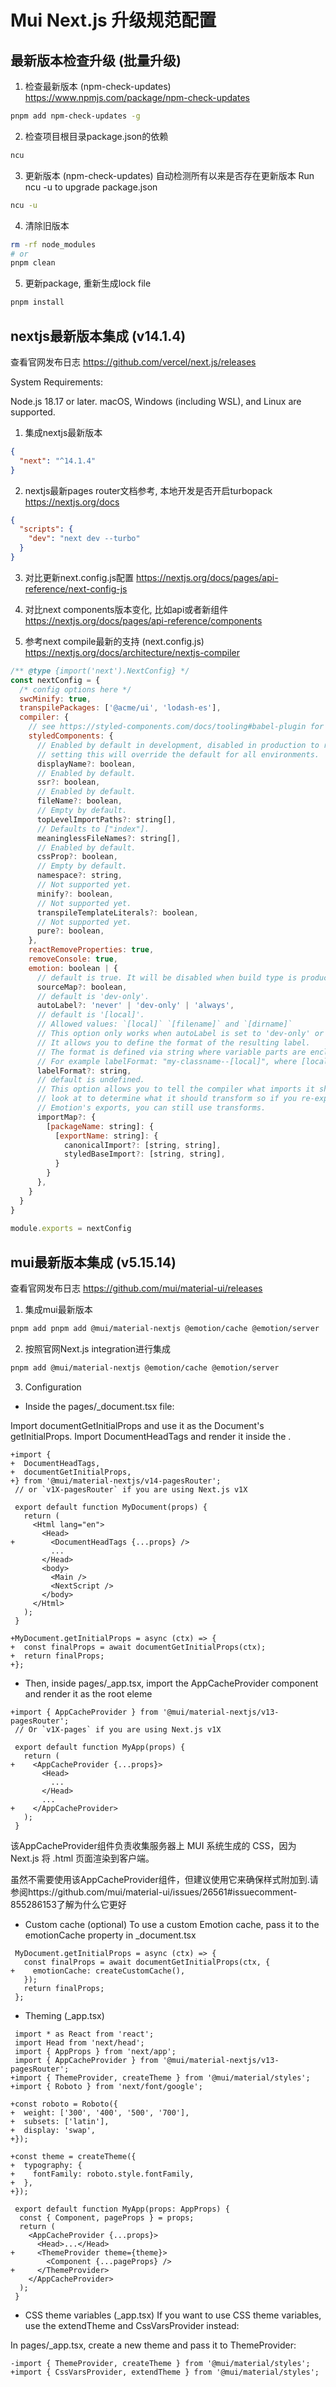 # Mui Next.js 升级规范配置

## 最新版本检查升级 (批量升级)

1. 检查最新版本 (npm-check-updates)
https://www.npmjs.com/package/npm-check-updates

```bash
pnpm add npm-check-updates -g
```

2. 检查项目根目录package.json的依赖
```bash
ncu
```

3. 更新版本 (npm-check-updates)
自动检测所有以来是否存在更新版本
Run ncu -u to upgrade package.json
```bash
ncu -u
```

4. 清除旧版本
```bash
rm -rf node_modules
# or
pnpm clean
```

5. 更新package, 重新生成lock file
```bash
pnpm install
```

## nextjs最新版本集成 (v14.1.4)
查看官网发布日志
https://github.com/vercel/next.js/releases

System Requirements:

Node.js 18.17 or later.
macOS, Windows (including WSL), and Linux are supported.

1. 集成nextjs最新版本
```json
{
  "next": "^14.1.4"
}
``` 

2. nextjs最新pages router文档参考, 本地开发是否开启turbopack
https://nextjs.org/docs

```json
{
  "scripts": {
    "dev": "next dev --turbo"
  }
}
```

3. 对比更新next.config.js配置
https://nextjs.org/docs/pages/api-reference/next-config-js

4. 对比next components版本变化, 比如api或者新组件
https://nextjs.org/docs/pages/api-reference/components

5. 参考next compile最新的支持 (next.config.js)
https://nextjs.org/docs/architecture/nextjs-compiler

```js
/** @type {import('next').NextConfig} */
const nextConfig = {
  /* config options here */
  swcMinify: true,
  transpilePackages: ['@acme/ui', 'lodash-es'],
  compiler: {
    // see https://styled-components.com/docs/tooling#babel-plugin for more info on the options.
    styledComponents: {
      // Enabled by default in development, disabled in production to reduce file size,
      // setting this will override the default for all environments.
      displayName?: boolean,
      // Enabled by default.
      ssr?: boolean,
      // Enabled by default.
      fileName?: boolean,
      // Empty by default.
      topLevelImportPaths?: string[],
      // Defaults to ["index"].
      meaninglessFileNames?: string[],
      // Enabled by default.
      cssProp?: boolean,
      // Empty by default.
      namespace?: string,
      // Not supported yet.
      minify?: boolean,
      // Not supported yet.
      transpileTemplateLiterals?: boolean,
      // Not supported yet.
      pure?: boolean,
    },
    reactRemoveProperties: true,
    removeConsole: true,
    emotion: boolean | {
      // default is true. It will be disabled when build type is production.
      sourceMap?: boolean,
      // default is 'dev-only'.
      autoLabel?: 'never' | 'dev-only' | 'always',
      // default is '[local]'.
      // Allowed values: `[local]` `[filename]` and `[dirname]`
      // This option only works when autoLabel is set to 'dev-only' or 'always'.
      // It allows you to define the format of the resulting label.
      // The format is defined via string where variable parts are enclosed in square brackets [].
      // For example labelFormat: "my-classname--[local]", where [local] will be replaced with the name of the variable the result is assigned to.
      labelFormat?: string,
      // default is undefined.
      // This option allows you to tell the compiler what imports it should
      // look at to determine what it should transform so if you re-export
      // Emotion's exports, you can still use transforms.
      importMap?: {
        [packageName: string]: {
          [exportName: string]: {
            canonicalImport?: [string, string],
            styledBaseImport?: [string, string],
          }
        }
      },
    }
  }
}
 
module.exports = nextConfig
```

## mui最新版本集成 (v5.15.14) 
查看官网发布日志
https://github.com/mui/material-ui/releases

1. 集成mui最新版本
```bash
pnpm add pnpm add @mui/material-nextjs @emotion/cache @emotion/server
```

2. 按照官网Next.js integration进行集成
```bash
pnpm add @mui/material-nextjs @emotion/cache @emotion/server
```

3. Configuration

- Inside the pages/_document.tsx file:

Import documentGetInitialProps and use it as the Document's getInitialProps.
Import DocumentHeadTags and render it inside the <Head>.

```tsx
+import {
+  DocumentHeadTags,
+  documentGetInitialProps,
+} from '@mui/material-nextjs/v14-pagesRouter';
 // or `v1X-pagesRouter` if you are using Next.js v1X

 export default function MyDocument(props) {
   return (
     <Html lang="en">
       <Head>
+        <DocumentHeadTags {...props} />
         ...
       </Head>
       <body>
         <Main />
         <NextScript />
       </body>
     </Html>
   );
 }

+MyDocument.getInitialProps = async (ctx) => {
+  const finalProps = await documentGetInitialProps(ctx);
+  return finalProps;
+};

```

- Then, inside pages/_app.tsx, import the AppCacheProvider component and render it as the root eleme
```tsx
+import { AppCacheProvider } from '@mui/material-nextjs/v13-pagesRouter';
 // Or `v1X-pages` if you are using Next.js v1X

 export default function MyApp(props) {
   return (
+    <AppCacheProvider {...props}>
       <Head>
         ...
       </Head>
       ...
+    </AppCacheProvider>
   );
 }
```
该AppCacheProvider组件负责收集服务器上 MUI 系统生成的 CSS，因为 Next.js 将 .html 页面渲染到客户端。

虽然不需要使用该AppCacheProvider组件，但建议使用它来确保样式附加<head>到<body>.请参阅https://github.com/mui/material-ui/issues/26561#issuecomment-855286153了解为什么它更好


- Custom cache (optional)
To use a custom Emotion cache, pass it to the emotionCache property in _document.tsx
```tsx
 MyDocument.getInitialProps = async (ctx) => {
   const finalProps = await documentGetInitialProps(ctx, {
+    emotionCache: createCustomCache(),
   });
   return finalProps;
 };
```

- Theming (_app.tsx)
```tsx
 import * as React from 'react';
 import Head from 'next/head';
 import { AppProps } from 'next/app';
 import { AppCacheProvider } from '@mui/material-nextjs/v13-pagesRouter';
+import { ThemeProvider, createTheme } from '@mui/material/styles';
+import { Roboto } from 'next/font/google';

+const roboto = Roboto({
+  weight: ['300', '400', '500', '700'],
+  subsets: ['latin'],
+  display: 'swap',
+});

+const theme = createTheme({
+  typography: {
+    fontFamily: roboto.style.fontFamily,
+  },
+});

 export default function MyApp(props: AppProps) {
  const { Component, pageProps } = props;
  return (
    <AppCacheProvider {...props}>
      <Head>...</Head>
+     <ThemeProvider theme={theme}>
        <Component {...pageProps} />
+     </ThemeProvider>
    </AppCacheProvider>
  );
 }
```

- CSS theme variables (_app.tsx)
If you want to use CSS theme variables, use the extendTheme and CssVarsProvider instead:

In pages/_app.tsx, create a new theme and pass it to ThemeProvider:
```tsx
-import { ThemeProvider, createTheme } from '@mui/material/styles';
+import { CssVarsProvider, extendTheme } from '@mui/material/styles';
```
